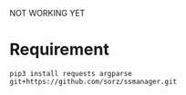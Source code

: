 NOT WORKING YET

# Requirement
```
pip3 install requests argparse git+https://github.com/sorz/ssmanager.git
```
